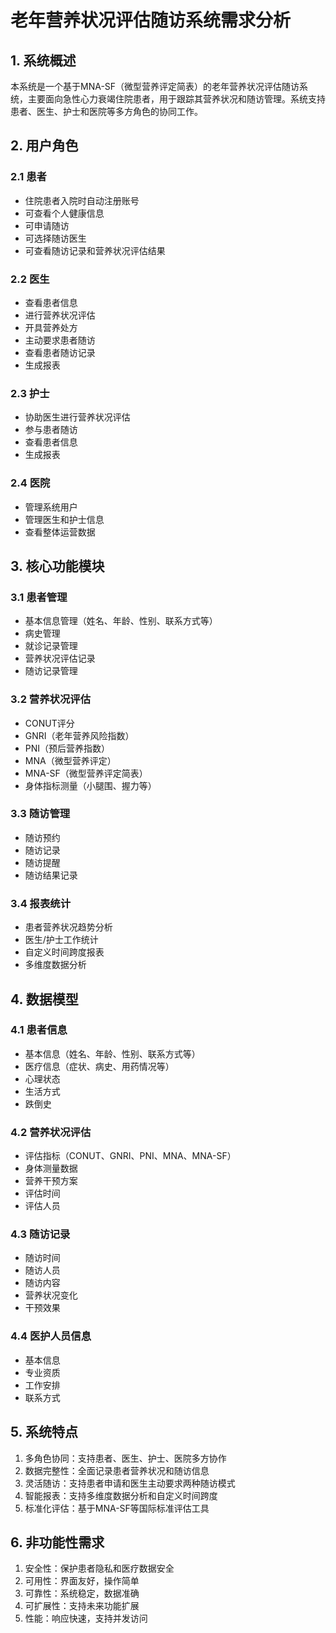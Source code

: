 # 老年营养状况评估随访系统需求分析

## 1. 系统概述

本系统是一个基于MNA-SF（微型营养评定简表）的老年营养状况评估随访系统，主要面向急性心力衰竭住院患者，用于跟踪其营养状况和随访管理。系统支持患者、医生、护士和医院等多方角色的协同工作。

## 2. 用户角色

### 2.1 患者
- 住院患者入院时自动注册账号
- 可查看个人健康信息
- 可申请随访
- 可选择随访医生
- 可查看随访记录和营养状况评估结果

### 2.2 医生
- 查看患者信息
- 进行营养状况评估
- 开具营养处方
- 主动要求患者随访
- 查看患者随访记录
- 生成报表

### 2.3 护士
- 协助医生进行营养状况评估
- 参与患者随访
- 查看患者信息
- 生成报表

### 2.4 医院
- 管理系统用户
- 管理医生和护士信息
- 查看整体运营数据

## 3. 核心功能模块

### 3.1 患者管理
- 基本信息管理（姓名、年龄、性别、联系方式等）
- 病史管理
- 就诊记录管理
- 营养状况评估记录
- 随访记录管理

### 3.2 营养状况评估
- CONUT评分
- GNRI（老年营养风险指数）
- PNI（预后营养指数）
- MNA（微型营养评定）
- MNA-SF（微型营养评定简表）
- 身体指标测量（小腿围、握力等）

### 3.3 随访管理
- 随访预约
- 随访记录
- 随访提醒
- 随访结果记录

### 3.4 报表统计
- 患者营养状况趋势分析
- 医生/护士工作统计
- 自定义时间跨度报表
- 多维度数据分析

## 4. 数据模型

### 4.1 患者信息
- 基本信息（姓名、年龄、性别、联系方式等）
- 医疗信息（症状、病史、用药情况等）
- 心理状态
- 生活方式
- 跌倒史

### 4.2 营养状况评估
- 评估指标（CONUT、GNRI、PNI、MNA、MNA-SF）
- 身体测量数据
- 营养干预方案
- 评估时间
- 评估人员

### 4.3 随访记录
- 随访时间
- 随访人员
- 随访内容
- 营养状况变化
- 干预效果

### 4.4 医护人员信息
- 基本信息
- 专业资质
- 工作安排
- 联系方式

## 5. 系统特点

1. 多角色协同：支持患者、医生、护士、医院多方协作
2. 数据完整性：全面记录患者营养状况和随访信息
3. 灵活随访：支持患者申请和医生主动要求两种随访模式
4. 智能报表：支持多维度数据分析和自定义时间跨度
5. 标准化评估：基于MNA-SF等国际标准评估工具

## 6. 非功能性需求

1. 安全性：保护患者隐私和医疗数据安全
2. 可用性：界面友好，操作简单
3. 可靠性：系统稳定，数据准确
4. 可扩展性：支持未来功能扩展
5. 性能：响应快速，支持并发访问 